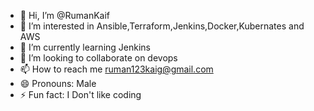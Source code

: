 - 👋 Hi, I’m @RumanKaif
- 👀 I’m interested in Ansible,Terraform,Jenkins,Docker,Kubernates and AWS
- 🌱 I’m currently learning Jenkins
- 💞️ I’m looking to collaborate on devops
- 📫 How to reach me ruman123kaig@gmail.com
- 😄 Pronouns: Male
- ⚡ Fun fact: I Don't like coding

<!---
RumanKaif/RumanKaif is a ✨ special ✨ repository because its `README.md` (this file) appears on your GitHub profile.
You can click the Preview link to take a look at your changes.
--->
